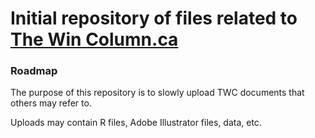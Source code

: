 # Initial repository of files related to <a href="https://www.thewincolumn.ca/">The Win Column.ca</a>

### Roadmap

The purpose of this repository is to slowly upload TWC documents that others may refer to.

Uploads may contain R files, Adobe Illustrator files, data, etc.
